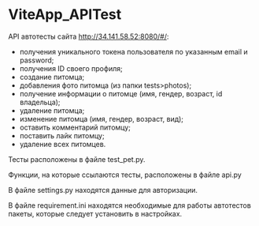 # ViteApp_APITest
API автотесты сайта http://34.141.58.52:8080/#/:
- получения уникального токена пользователя по указанным email и password;
- получения ID своего профиля;
- создание питомца;
- добавления фото питомца (из папки tests>photos);
- получение информации о питомце (имя, гендер, возраст, id владельца);
- удаление питомца;
- изменение питомца (имя, гендер, возраст, вид);
- оставить комментарий питомцу;
- поставить лайк питомцу;
- удаление всех питомцев.

Тесты расположены в файле test_pet.py.

Функции, на которые ссылаются тесты, расположены в файле api.py

В файле settings.py находятся данные для авторизации.

В файле requirement.ini находятся необходимые для работы автотестов пакеты, которые следует установить в настройках.
